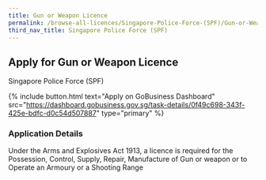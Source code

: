 ```yaml
---
title: Gun or Weapon Licence
permalink: /browse-all-licences/Singapore-Police-Force-(SPF)/Gun-or-Weapon-Licence
third_nav_title: Singapore Police Force (SPF)
---
```


## Apply for Gun or Weapon Licence

Singapore Police Force (SPF)

{% include button.html text="Apply on GoBusiness Dashboard" src="https://dashboard.gobusiness.gov.sg/task-details/0f49c698-343f-425e-bdfc-d0c54d507887" type="primary" %}

<H3>Application Details</H3>

Under the Arms and Explosives Act 1913, a licence is required for the Possession, Control, Supply, Repair, Manufacture of Gun or weapon or to Operate an Armoury or a Shooting Range 

